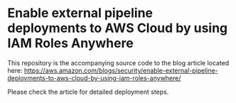 # Enable external pipeline deployments to AWS Cloud by using IAM Roles Anywhere

This repository is the accompanying source code to the blog article located here: https://aws.amazon.com/blogs/security/enable-external-pipeline-deployments-to-aws-cloud-by-using-iam-roles-anywhere/ 

Please check the article for detailed deployment steps.
